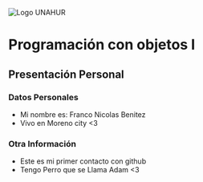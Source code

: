 ![Logo UNAHUR](./UNAHUR.png)

# Programación con objetos I
## Presentación Personal

### Datos Personales
- Mi nombre es: Franco Nicolas Benitez 
- Vivo en Moreno city <3 


### Otra Información
- Este es mi primer contacto con github
- Tengo Perro que se Llama Adam <3
